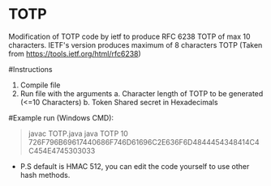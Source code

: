 # TOTP
Modification of TOTP code by ietf to produce RFC 6238 TOTP of max 10 characters. IETF's version produces maximum of 8 characters TOTP
(Taken from https://tools.ietf.org/html/rfc6238)

#Instructions
1. Compile file
2. Run file with the arguments
  a. Character length of TOTP to be generated (<=10 Characters)
  b. Token Shared secret in Hexadecimals

#Example run (Windows CMD):
  >javac TOTP.java
  >java TOTP 10 726F796B69617440686F746D61696C2E636F6D4844454348414C4C454E4745303033

* P.S default is HMAC 512, you can edit the code yourself to use other hash methods.
